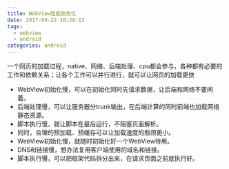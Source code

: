 ```yaml
---
title: WebView性能及优化
date: 2017-09-22 10:20:13
tags:
  - webview
  - android
categories: android
---
```


一个网页的加载过程，native、网络、后端处理、cpu都会参与，各种都有必要的工作和依赖关系；让各个工作可以并行进行，就可以让网页的加载更快

* WebView初始化慢，可以在初始化同时先请求数据，让后端和网络不要闲着。
* 后端处理慢，可以让服务器分trunk输出，在后端计算的同时前端也加载网络静态资源。
* 脚本执行慢，就让脚本在最后运行，不阻塞页面解析。
* 同时，合理的预加载、预缓存可以让加载速度的瓶颈更小。
* WebView初始化慢，就随时初始化好一个WebView待用。
* DNS和链接慢，想办法复用客户端使用的域名和链接。
* 脚本执行慢，可以把框架代码拆分出来，在请求页面之前就执行好。


